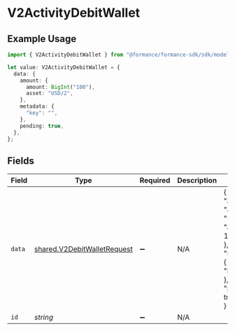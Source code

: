 # V2ActivityDebitWallet

## Example Usage

```typescript
import { V2ActivityDebitWallet } from "@formance/formance-sdk/sdk/models/shared";

let value: V2ActivityDebitWallet = {
  data: {
    amount: {
      amount: BigInt("100"),
      asset: "USD/2",
    },
    metadata: {
      "key": "",
    },
    pending: true,
  },
};
```

## Fields

| Field                                                                                         | Type                                                                                          | Required                                                                                      | Description                                                                                   | Example                                                                                       |
| --------------------------------------------------------------------------------------------- | --------------------------------------------------------------------------------------------- | --------------------------------------------------------------------------------------------- | --------------------------------------------------------------------------------------------- | --------------------------------------------------------------------------------------------- |
| `data`                                                                                        | [shared.V2DebitWalletRequest](../../../sdk/models/shared/v2debitwalletrequest.md)             | :heavy_minus_sign:                                                                            | N/A                                                                                           | {<br/>"amount": {<br/>"asset": "USD/2",<br/>"amount": 100<br/>},<br/>"metadata": {<br/>"key": ""<br/>},<br/>"pending": true<br/>} |
| `id`                                                                                          | *string*                                                                                      | :heavy_minus_sign:                                                                            | N/A                                                                                           |                                                                                               |